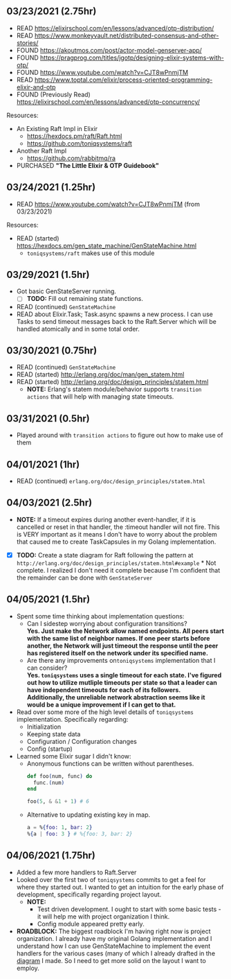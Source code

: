## 03/23/2021 (2.75hr)
- READ https://elixirschool.com/en/lessons/advanced/otp-distribution/
- READ https://www.monkeyvault.net/distributed-consensus-and-other-stories/
- FOUND https://akoutmos.com/post/actor-model-genserver-app/
- FOUND https://pragprog.com/titles/jgotp/designing-elixir-systems-with-otp/
- FOUND https://www.youtube.com/watch?v=CJT8wPnmjTM
- READ https://www.toptal.com/elixir/process-oriented-programming-elixir-and-otp
- FOUND (Previously Read) https://elixirschool.com/en/lessons/advanced/otp-concurrency/

Resources:
- An Existing Raft Impl in Elixir
  *  https://hexdocs.pm/raft/Raft.html
  *  https://github.com/toniqsystems/raft
- Another Raft Impl
  *  https://github.com/rabbitmq/ra
- PURCHASED **"The Little Elixir & OTP Guidebook"**

## 03/24/2021 (1.25hr)
- READ https://www.youtube.com/watch?v=CJT8wPnmjTM (from 03/23/2021)

Resources:
-  READ (started) https://hexdocs.pm/gen_state_machine/GenStateMachine.html
    - `toniqsystems/raft` makes use of this module

## 03/29/2021 (1.5hr)
- Got basic GenStateServer running.
    - [ ] **TODO:** Fill out remaining state functions.
- READ (continued) `GenStateMachine`
- READ about Elixir.Task; Task.async spawns a new process.
    I can use Tasks to send timeout messages back to the Raft.Server
    which will be handled atomically and in some total order.

## 03/30/2021 (0.75hr)
- READ (continued) `GenStateMachine`
- READ (started) http://erlang.org/doc/man/gen_statem.html
- READ (started) http://erlang.org/doc/design_principles/statem.html
    - **NOTE:** Erlang's statem module/behavior supports `transition actions` that
      will help with managing state timeouts.

## 03/31/2021 (0.5hr)
- Played around with `transition actions` to figure out how to make use of them

## 04/01/2021 (1hr)
- READ (continued) `erlang.org/doc/design_principles/statem.html`

## 04/03/2021 (2.5hr)
- **NOTE:** If a timeout expires during another event-handler, if it is cancelled
    or reset in that handler, the :timeout handler will not fire. This is
    VERY important as it means I don't have to worry about the problem
    that caused me to create TaskCapsules in my Golang implementation.
- [x] **TODO:** Create a state diagram for Raft following the pattern at 
    `http://erlang.org/doc/design_principles/statem.html#example`
      * Not complete. I realized I don't need it complete because I'm confident that 
        the remainder can be done with `GenStateServer`

## 04/05/2021 (1.5hr)
- Spent some time thinking about implementation questions:
    * Can I sidestep worrying about configuration transitions?  
      __Yes. Just make the Network allow named endpoints. All peers start with the
      same list of neighbor names. If one peer starts before another, the Network will
      just timeout the response until the peer has registered itself on the network 
      under its specified name.__
    * Are there any improvements on`toniqsystems` implementation that I can consider?  
      __Yes. `toniqsystems` uses a single timeout for each state. I've figured out how
      to utilize mutliple timeouts per state so that a leader can have independent timeouts
      for each of its followers.__  
      __Additionally, the unreliable network abstraction seems like it would be a unique
      improvement if I can get to that.__
- Read over some more of the high level details of `toniqsystems` implementation. Specifically regarding:
    * Initialization
    * Keeping state data
    * Configuration / Configuration changes
    * Config (startup)
- Learned some Elixir sugar I didn't know:
    * Anonymous functions can be written without parentheses.  
      ```elixir
      def foo(num, func) do
        func.(num)
      end

      foo(5, & &1 + 1) # 6
      ```
    * Alternative to updating existing key in map.
      ```elixir
      a = %{foo: 1, bar: 2}
      %{a | foo: 3 } # %{foo: 3, bar: 2}
      ```
## 04/06/2021 (1.75hr)
- Added a few more handlers to Raft.Server
- Looked over the first two of `toniqsystems` commits to get a feel for where they started out. I wanted to get an intuition for the early phase of development, specifically regarding project layout.
    * **NOTE:** 
       - Test driven development. I ought to start with some basic tests - it will help me with project organization I think.
       - Config module appeared pretty early.
- __ROADBLOCK:__ The biggest roadblock I'm having right now is project organization. I already have my original Golang implementation and I understand how I can use GenStateMachine to implement the event handlers for the various cases (many of which I already drafted in the [diagram](../RaftStateDiagram.jpg) I made. So I need to get more solid on the layout I want to employ.